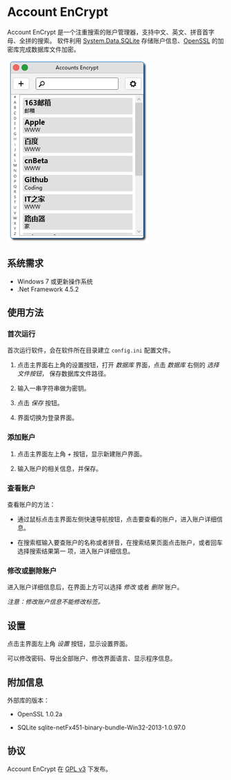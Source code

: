 

# Account EnCrypt
Account EnCrypt 是一个注重搜索的账户管理器，支持中文、英文、拼音首字母、全拼的搜索。
软件利用 [System.Data.SQLite][sqlite] 存储账户信息、[OpenSSL][openssl]
的加密库完成数据库文件加密。

![screen](screenshots/screenshot.gif)

[sqlite]: http://system.data.sqlite.org/index.html/doc/trunk/www/index.wiki
[openssl]: http://www.openssl.org/


## 系统需求

- Windows 7 或更新操作系统
- .Net Framework 4.5.2


## 使用方法

### 首次运行

首次运行软件，会在软件所在目录建立 `config.ini` 配置文件。

1. 点击主界面右上角的设置按钮，打开 *数据库* 界面，点击 *数据库* 右侧的 *选择文件按钮*，
保存数据库文件路径。

2. 输入一串字符串做为密钥。

3. 点击 *保存* 按钮。

4. 界面切换为登录界面。


### 添加账户

1. 点击主界面左上角 *+* 按钮，显示新建账户界面。

2. 输入账户的相关信息，并保存。


### 查看账户

查看账户的方法：

- 通过鼠标点击主界面左侧快速导航按钮，点击要查看的账户，进入账户详细信息。

- 在搜索框输入要查账户的名称或者拼音，在搜索结果页面点击账户，或者回车选择搜索结果第一
项，进入账户详细信息。

### 修改或删除账户

进入账户详细信息后，在界面上方可以选择 *修改* 或者 *删除* 账户。

*注意：修改账户信息不能修改标签。*


## 设置

点击主界面左上角 *设置* 按钮，显示设置界面。

可以修改密码、导出全部账户、修改界面语言、显示程序信息。



## 附加信息

外部库的版本：

- OpenSSL 1.0.2a

- SQLite sqlite-netFx451-binary-bundle-Win32-2013-1.0.97.0


## 协议

Account EnCrypt 在 [GPL v3][gpl] 下发布。


[gpl]: http://www.gnu.org/licenses/gpl.html
